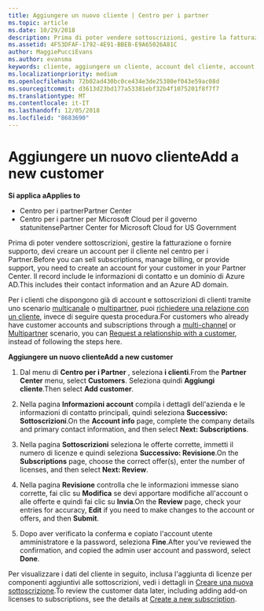 ```yaml
---
title: Aggiungere un nuovo cliente | Centro per i partner
ms.topic: article
ms.date: 10/29/2018
description: Prima di poter vendere sottoscrizioni, gestire la fatturazione o fornire supporto, devi creare un record per il tuo cliente nel Centro per i partner. Il record include le informazioni di contatto e un dominio di Azure AD.
ms.assetid: 4F53DFAF-1792-4E91-BBEB-E9A65026A81C
author: MaggiePucciEvans
ms.author: evansma
keywords: cliente, aggiungere un cliente, account del cliente, account del cliente nel Centro per i partner, clienti, aggiungere i clienti, creare un account del cliente
ms.localizationpriority: medium
ms.openlocfilehash: 72b02ad430bc0ce434e3de25380ef043e59ac08d
ms.sourcegitcommit: d3613d23bd177a53381ebf32b4f1075201f8f7f7
ms.translationtype: MT
ms.contentlocale: it-IT
ms.lasthandoff: 12/05/2018
ms.locfileid: "8683690"
---
```

# <a name="add-a-new-customer"></a><span data-ttu-id="0eefa-105">Aggiungere un nuovo cliente</span><span class="sxs-lookup"><span data-stu-id="0eefa-105">Add a new customer</span></span>

**<span data-ttu-id="0eefa-106">Si applica a</span><span class="sxs-lookup"><span data-stu-id="0eefa-106">Applies to</span></span>**

-  <span data-ttu-id="0eefa-107">Centro per i partner</span><span class="sxs-lookup"><span data-stu-id="0eefa-107">Partner Center</span></span>
-  <span data-ttu-id="0eefa-108">Centro per i partner per Microsoft Cloud per il governo statunitense</span><span class="sxs-lookup"><span data-stu-id="0eefa-108">Partner Center for Microsoft Cloud for US Government</span></span>



<span data-ttu-id="0eefa-109">Prima di poter vendere sottoscrizioni, gestire la fatturazione o fornire supporto, devi creare un account per il cliente nel centro per i Partner.</span><span class="sxs-lookup"><span data-stu-id="0eefa-109">Before you can sell subscriptions, manage billing, or provide support, you need to create an account for your customer in your Partner  Center.</span></span> <span data-ttu-id="0eefa-110">Il record include le informazioni di contatto e un dominio di Azure AD.</span><span class="sxs-lookup"><span data-stu-id="0eefa-110">This includes their contact information and an Azure AD domain.</span></span>

<span data-ttu-id="0eefa-111">Per i clienti che dispongono già di account e sottoscrizioni di clienti tramite uno scenario [multicanale](multichannel.md) o [multipartner](multipartner.md), puoi [richiedere una relazione con un cliente](request-a-relationship-with-a-customer.md), invece di seguire questa procedura.</span><span class="sxs-lookup"><span data-stu-id="0eefa-111">For customers who already have customer accounts and subscriptions through a [multi-channel](multichannel.md) or [Multipartner](multipartner.md) scenario, you can [Request a relationship with a customer](request-a-relationship-with-a-customer.md), instead of following the steps here.</span></span>

**<span data-ttu-id="0eefa-112">Aggiungere un nuovo cliente</span><span class="sxs-lookup"><span data-stu-id="0eefa-112">Add a new customer</span></span>**

1.  <span data-ttu-id="0eefa-113">Dal menu di **Centro per i Partner** , seleziona **i clienti**.</span><span class="sxs-lookup"><span data-stu-id="0eefa-113">From the **Partner Center** menu, select **Customers**.</span></span> <span data-ttu-id="0eefa-114">Seleziona quindi **Aggiungi cliente**.</span><span class="sxs-lookup"><span data-stu-id="0eefa-114">Then select **Add customer**.</span></span>

2.  <span data-ttu-id="0eefa-115">Nella pagina **Informazioni account** compila i dettagli dell'azienda e le informazioni di contatto principali, quindi seleziona **Successivo: Sottoscrizioni**.</span><span class="sxs-lookup"><span data-stu-id="0eefa-115">On the **Account info** page, complete the company details and primary contact information, and then select **Next: Subscriptions**.</span></span>

3.  <span data-ttu-id="0eefa-116">Nella pagina **Sottoscrizioni** seleziona le offerte corrette, immetti il numero di licenze e quindi seleziona **Successivo: Revisione**.</span><span class="sxs-lookup"><span data-stu-id="0eefa-116">On the **Subscriptions** page, choose the correct offer(s), enter the number of licenses, and then select **Next: Review**.</span></span>

4.  <span data-ttu-id="0eefa-117">Nella pagina **Revisione** controlla che le informazioni immesse siano corrette, fai clic su **Modifica** se devi apportare modifiche all'account o alle offerte e quindi fai clic su **Invia**.</span><span class="sxs-lookup"><span data-stu-id="0eefa-117">On the **Review** page, check your entries for accuracy, **Edit** if you need to make changes to the account or offers, and then **Submit**.</span></span>

5.  <span data-ttu-id="0eefa-118">Dopo aver verificato la conferma e copiato l'account utente amministratore e la password, seleziona **Fine**.</span><span class="sxs-lookup"><span data-stu-id="0eefa-118">After you’ve reviewed the confirmation, and copied the admin user account and password, select **Done**.</span></span>

<span data-ttu-id="0eefa-119">Per visualizzare i dati del cliente in seguito, inclusa l'aggiunta di licenze per componenti aggiuntivi alle sottoscrizioni, vedi i dettagli in [Creare una nuova sottoscrizione](create-a-new-subscription.md).</span><span class="sxs-lookup"><span data-stu-id="0eefa-119">To review the customer data later, including adding add-on licenses to subscriptions, see the details at [Create a new subscription](create-a-new-subscription.md).</span></span>

 

 



